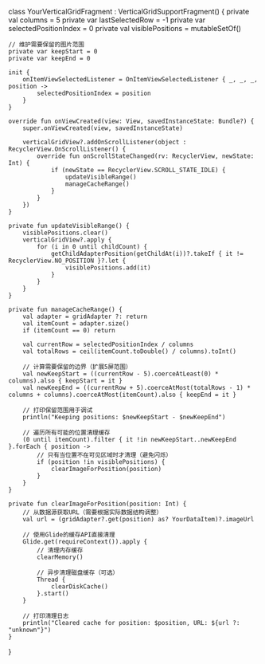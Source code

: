 class YourVerticalGridFragment : VerticalGridSupportFragment() {
    private val columns = 5
    private var lastSelectedRow = -1
    private var selectedPositionIndex = 0
    private val visiblePositions = mutableSetOf<Int>()

    // 维护需要保留的图片范围
    private var keepStart = 0
    private var keepEnd = 0

    init {
        onItemViewSelectedListener = OnItemViewSelectedListener { _, _, _, position ->
            selectedPositionIndex = position
        }
    }

    override fun onViewCreated(view: View, savedInstanceState: Bundle?) {
        super.onViewCreated(view, savedInstanceState)
        
        verticalGridView?.addOnScrollListener(object : RecyclerView.OnScrollListener() {
            override fun onScrollStateChanged(rv: RecyclerView, newState: Int) {
                if (newState == RecyclerView.SCROLL_STATE_IDLE) {
                    updateVisibleRange()
                    manageCacheRange()
                }
            }
        })
    }

    private fun updateVisibleRange() {
        visiblePositions.clear()
        verticalGridView?.apply {
            for (i in 0 until childCount) {
                getChildAdapterPosition(getChildAt(i))?.takeIf { it != RecyclerView.NO_POSITION }?.let {
                    visiblePositions.add(it)
                }
            }
        }
    }

    private fun manageCacheRange() {
        val adapter = gridAdapter ?: return
        val itemCount = adapter.size()
        if (itemCount == 0) return

        val currentRow = selectedPositionIndex / columns
        val totalRows = ceil(itemCount.toDouble() / columns).toInt()

        // 计算需要保留的边界（扩展5屏范围）
        val newKeepStart = ((currentRow - 5).coerceAtLeast(0) * columns).also { keepStart = it }
        val newKeepEnd = ((currentRow + 5).coerceAtMost(totalRows - 1) * columns + columns).coerceAtMost(itemCount).also { keepEnd = it }

        // 打印保留范围用于调试
        println("Keeping positions: $newKeepStart - $newKeepEnd")

        // 遍历所有可能的位置清理缓存
        (0 until itemCount).filter { it !in newKeepStart..newKeepEnd }.forEach { position ->
            // 只有当位置不在可见区域时才清理（避免闪烁）
            if (position !in visiblePositions) {
                clearImageForPosition(position)
            }
        }
    }

    private fun clearImageForPosition(position: Int) {
        // 从数据源获取URL（需要根据实际数据结构调整）
        val url = (gridAdapter?.get(position) as? YourDataItem)?.imageUrl

        // 使用Glide的缓存API直接清理
        Glide.get(requireContext()).apply {
            // 清理内存缓存
            clearMemory()
            
            // 异步清理磁盘缓存（可选）
            Thread {
                clearDiskCache()
            }.start()
        }

        // 打印清理日志
        println("Cleared cache for position: $position, URL: ${url ?: "unknown"}")
    }
}
